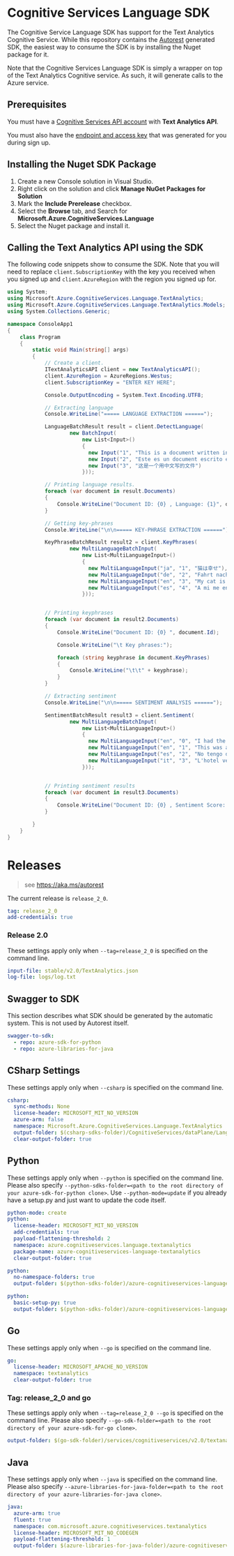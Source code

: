 # Cognitive Services Language SDK

The Cognitive Service Language SDK has support for the Text Analytics Cognitive Service.
While this repository contains the [Autorest](https://aka.ms/autorest) generated SDK, the easiest way to consume the SDK is by installing the Nuget package for it.

Note that the Cognitive Services Language SDK is simply a wrapper on top of the Text Analytics Cognitive service. As such, it will generate calls to the Azure service.


## Prerequisites
You must have a [Cognitive Services API account](https://docs.microsoft.com/azure/cognitive-services/cognitive-services-apis-create-account) with **Text Analytics API**.

You must also have the [endpoint and access key](../How-tos/text-analytics-how-to-access-key.md) that was generated for you during sign up.

## Installing the Nuget SDK Package
1. Create a new Console solution in Visual Studio.
1. Right click on the solution and click **Manage NuGet Packages for Solution**
1. Mark the **Include Prerelease** checkbox.
1. Select the **Browse** tab, and Search for **Microsoft.Azure.CognitiveServices.Language**
1. Select the Nuget package and install it.

## Calling the Text Analytics API using the SDK
The following code snippets show to consume the SDK. Note that you will need to replace `client.SubscriptionKey` with the key you received when you signed up and `client.AzureRegion` with the region you signed up for.

```c#
using System;
using Microsoft.Azure.CognitiveServices.Language.TextAnalytics;
using Microsoft.Azure.CognitiveServices.Language.TextAnalytics.Models;
using System.Collections.Generic;

namespace ConsoleApp1
{
    class Program
    {
        static void Main(string[] args)
        {
            // Create a client.
            ITextAnalyticsAPI client = new TextAnalyticsAPI();
            client.AzureRegion = AzureRegions.Westus;
            client.SubscriptionKey = "ENTER KEY HERE";

            Console.OutputEncoding = System.Text.Encoding.UTF8;

            // Extracting language
            Console.WriteLine("===== LANGUAGE EXTRACTION ======");

            LanguageBatchResult result = client.DetectLanguage(
                    new BatchInput(
                        new List<Input>()
                        {
                          new Input("1", "This is a document written in English."),
                          new Input("2", "Este es un document escrito en Español."),
                          new Input("3", "这是一个用中文写的文件")
                        }));

            // Printing language results.
            foreach (var document in result.Documents)
            {
                Console.WriteLine("Document ID: {0} , Language: {1}", document.Id, document.DetectedLanguages[0].Name);
            }

            // Getting key-phrases
            Console.WriteLine("\n\n===== KEY-PHRASE EXTRACTION ======");

            KeyPhraseBatchResult result2 = client.KeyPhrases(
                    new MultiLanguageBatchInput(
                        new List<MultiLanguageInput>()
                        {
                          new MultiLanguageInput("ja", "1", "猫は幸せ"),
                          new MultiLanguageInput("de", "2", "Fahrt nach Stuttgart und dann zum Hotel zu Fu."),
                          new MultiLanguageInput("en", "3", "My cat is stiff as a rock."),
                          new MultiLanguageInput("es", "4", "A mi me encanta el fútbol!")
                        }));


            // Printing keyphrases
            foreach (var document in result2.Documents)
            {
                Console.WriteLine("Document ID: {0} ", document.Id);

                Console.WriteLine("\t Key phrases:");

                foreach (string keyphrase in document.KeyPhrases)
                {
                    Console.WriteLine("\t\t" + keyphrase);
                }
            }

            // Extracting sentiment
            Console.WriteLine("\n\n===== SENTIMENT ANALYSIS ======");

            SentimentBatchResult result3 = client.Sentiment(
                    new MultiLanguageBatchInput(
                        new List<MultiLanguageInput>()
                        {
                          new MultiLanguageInput("en", "0", "I had the best day of my life."),
                          new MultiLanguageInput("en", "1", "This was a waste of my time. The speaker put me to sleep."),
                          new MultiLanguageInput("es", "2", "No tengo dinero ni nada que dar..."),
                          new MultiLanguageInput("it", "3", "L'hotel veneziano era meraviglioso. È un bellissimo pezzo di architettura."),
                        }));


            // Printing sentiment results
            foreach (var document in result3.Documents)
            {
                Console.WriteLine("Document ID: {0} , Sentiment Score: {1:0.00}", document.Id, document.Score);
            }

        }
    }
}
```
# Releases

> see https://aka.ms/autorest

The current release is `release_2_0`.
``` yaml
tag: release_2_0
add-credentials: true
```

### Release 2.0
These settings apply only when `--tag=release_2_0` is specified on the command line.

``` yaml $(tag) == 'release_2_0'
input-file: stable/v2.0/TextAnalytics.json
log-file: logs/log.txt
```

## Swagger to SDK

This section describes what SDK should be generated by the automatic system.
This is not used by Autorest itself.

``` yaml $(swagger-to-sdk)
swagger-to-sdk:
  - repo: azure-sdk-for-python
  - repo: azure-libraries-for-java
```


## CSharp Settings
These settings apply only when `--csharp` is specified on the command line.
``` yaml $(csharp)
csharp:
  sync-methods: None
  license-header: MICROSOFT_MIT_NO_VERSION
  azure-arm: false
  namespace: Microsoft.Azure.CognitiveServices.Language.TextAnalytics
  output-folder: $(csharp-sdks-folder)/CognitiveServices/dataPlane/Language/Microsoft.CognitiveServices.Language/Generated/TextAnalytics
  clear-output-folder: true
```

## Python

These settings apply only when `--python` is specified on the command line.
Please also specify `--python-sdks-folder=<path to the root directory of your azure-sdk-for-python clone>`.
Use `--python-mode=update` if you already have a setup.py and just want to update the code itself.

``` yaml $(python)
python-mode: create
python:
  license-header: MICROSOFT_MIT_NO_VERSION
  add-credentials: true
  payload-flattening-threshold: 2
  namespace: azure.cognitiveservices.language.textanalytics
  package-name: azure-cognitiveservices-language-textanalytics
  clear-output-folder: true
```
``` yaml $(python) && $(python-mode) == 'update'
python:
  no-namespace-folders: true
  output-folder: $(python-sdks-folder)/azure-cognitiveservices-language-textanalytics/azure/cognitiveservices/language/textanalytics
```
``` yaml $(python) && $(python-mode) == 'create'
python:
  basic-setup-py: true
  output-folder: $(python-sdks-folder)/azure-cognitiveservices-language-textanalytics
```

## Go

These settings apply only when `--go` is specified on the command line.

``` yaml $(go)
go:
  license-header: MICROSOFT_APACHE_NO_VERSION
  namespace: textanalytics
  clear-output-folder: true
```

### Tag: release_2_0 and go

These settings apply only when `--tag=release_2_0 --go` is specified on the command line.
Please also specify `--go-sdk-folder=<path to the root directory of your azure-sdk-for-go clone>`.

``` yaml $(tag) == 'release_2_0' && $(go)
output-folder: $(go-sdk-folder)/services/cognitiveservices/v2.0/textanalytics
```


## Java

These settings apply only when `--java` is specified on the command line.
Please also specify `--azure-libraries-for-java-folder=<path to the root directory of your azure-libraries-for-java clone>`.

``` yaml $(java)
java:
  azure-arm: true
  fluent: true
  namespace: com.microsoft.azure.cognitiveservices.textanalytics
  license-header: MICROSOFT_MIT_NO_CODEGEN
  payload-flattening-threshold: 1
  output-folder: $(azure-libraries-for-java-folder)/azure-cognitiveservices/textanalytics
```
